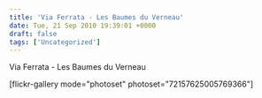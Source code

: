 ```yaml
---
title: 'Via Ferrata - Les Baumes du Verneau'
date: Tue, 21 Sep 2010 19:39:01 +0000
draft: false
tags: ['Uncategorized']
---
```


Via Ferrata - Les Baumes du Verneau

\[flickr-gallery mode="photoset" photoset="72157625005769366"\]